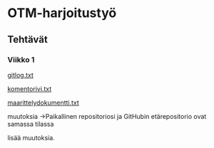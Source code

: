 # OTM-harjoitustyö

## Tehtävät

### Viikko 1

[gitlog.txt](https://github.com/sillameri/otm-harjoitustyo/blob/master/laskarit/viikko1/gitlog.txt)

[komentorivi.txt](https://github.com/sillameri/otm-harjoitustyo/blob/master/laskarit/viikko1/komentorivi.txt)

[maarittelydokumentti.txt](https://github.com/sillameri/otm-harjoitustyo/blob/master/dokumentointi/maarittelydokumentti.txt)


muutoksia ->Paikallinen repositoriosi ja GitHubin etärepositorio ovat samassa tilassa


lisää muutoksia.

